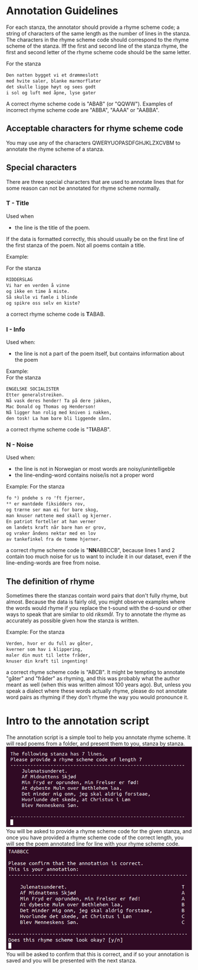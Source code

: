 # Annotation Guidelines

For each stanza, the annotator should provide a rhyme scheme code; a string of characters of the same length as the number of lines in the stanza.
The characters in the rhyme scheme code should correspond to the rhyme scheme of the stanza. 
Iff the first and second line of the stanza rhyme, the first and second letter of the rhyme scheme code should be the same letter.

For the stanza  
```
Den natten bygget vi et drømmeslott
med hvite saler, blanke marmorflater 
det skulle ligge høyt og sees godt
i sol og luft med åpne, lyse gater
```
A correct rhyme scheme code is "ABAB" (or "QQWW"). Examples of incorrect rhyme scheme code are "ABBA", "AAAA" or "AABBA". 

## Acceptable characters for rhyme scheme code
You may use any of the characters QWERYUOPASDFGHJKLZXCVBM to annotate the rhyme scheme of a stanza.  

## Special characters
There are three special characters that are used to annotate lines that for some reason can not be annotated for rhyme scheme normally.

### T - Title
Used when 
* the line is the title of the poem.  

If the data is formatted correctly, this should usually be on the first line of the first stanza of the poem. Not all poems contain a title.

Example:

For the stanza  
```
RIDDERSLAG
Vi har en verden å vinne
og ikke en time å miste.
Så skulle vi famle i blinde
og spikre oss selv en kiste?
```
a correct rhyme scheme code is **T**ABAB.

### I - Info
Used when:
* the line is not a part of the poem itself, but contains information about the poem

Example:  
For the stanza  
```
ENGELSKE SOCIALISTER
Etter generalstreiken.
Nå vask deres hender! Ta på dere jakken,
Mac Donald og Thomas og Henderson!
Nå ligger han rolig med kniven i nakken,
den tosk! La ham bare bli liggende sånn.
```
a correct rhyme scheme code is "T**I**ABAB".

### N - Noise 
Used when:
* the line is not in Norwegian or most words are noisy/unintelligeble
* the line-ending-word contains noise/is not a proper word

Example: 
For the stanza 
```
fo ⁶) pndehe s ro ⁷ft fjerner,
⁸⁸ er mantdøde fiksidders rov,
og trærne ser man ei for bare skog,
man knuser nøttene med skall og kjerner.
En patriot forteller at han verner
om landets kraft når bare han er grov,
og vraker åndens nektar med en lov
av tankefinkel fra de tomme hjerner.
```
a correct rhyme scheme code is "**NN**ABBCCB", because lines 1 and 2 contain too much noise for us to want to include it in our dataset, 
even if the line-ending-words are free from noise.



## The definition of rhyme
Sometimes there the stanzas contain word pairs that don't fully rhyme, but almost. Because the data is fairly old, you might observe examples where the words would rhyme if you replace the t-sound with the d-sound or other ways to speak that are similar to old *riksmål*. Try to annotate the rhyme as accurately as possible given how the stanza is written. 

Example:
For the stanza
```
Verden, hvor er du full av gåter,                                
kverner som hav i klippering,                                    
maler din must til lette fråder,                                 
knuser din kraft til ingenting!
```
a correct rhyme scheme code is "ABCB". It might be tempting to annotate "gåter" and "fråder" as rhyming, and this was probably what the author meant as well (when this was written almost 100 years ago). But, unless you speak a dialect where these words actually rhyme, please do not annotate word pairs as rhyming if they don't rhyme the way you would pronounce it. 

# Intro to the annotation script
The annotation script is a simple tool to help you annotate rhyme scheme. 
It will read poems from a folder, and present them to you, stanza by stanza.  
![sc_1](script_sc_1.png)  
You will be asked to provide a rhyme scheme code for the given stanza, and once you have provided a rhyme scheme code of the correct length, you will see the poem annotated line for line with your rhyme scheme code.  
![sc_2](script_sc_2.png)  
You will be asked to confirm that this is correct, and if so your annotation is saved and you will be presented with the next stanza.

